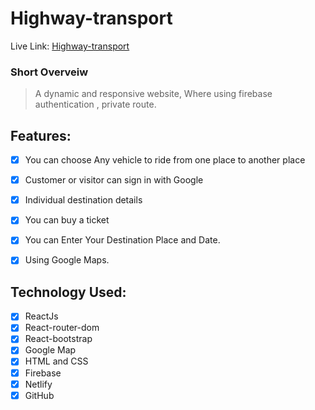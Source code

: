 

# Highway-transport

Live Link: [Highway-transport]( https://highway-transports.web.app/ )
### Short Overveiw


> A dynamic and responsive website, Where using firebase authentication , private route.
 
 
## Features:

- [x] You can choose Any vehicle to ride from one place to another place
- [x] Customer or visitor can sign in with Google
- [x] Individual destination details
- [x] You can buy a ticket
- [x] You can Enter Your Destination Place and Date.
- [x] Using Google Maps.



## Technology Used:
- [x] ReactJs
- [x] React-router-dom
- [x] React-bootstrap
- [x] Google Map
- [x] HTML and CSS
- [x] Firebase
- [x] Netlify
- [x] GitHub
